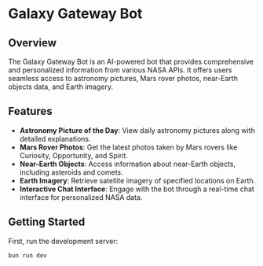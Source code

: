 # Galaxy Gateway Bot

## Overview

The Galaxy Gateway Bot is an AI-powered bot that provides comprehensive and personalized information from various NASA APIs. It offers users seamless access to astronomy pictures, Mars rover photos, near-Earth objects data, and Earth imagery.

## Features

- **Astronomy Picture of the Day**: View daily astronomy pictures along with detailed explanations.
- **Mars Rover Photos**: Get the latest photos taken by Mars rovers like Curiosity, Opportunity, and Spirit.
- **Near-Earth Objects**: Access information about near-Earth objects, including asteroids and comets.
- **Earth Imagery**: Retrieve satellite imagery of specified locations on Earth.
- **Interactive Chat Interface**: Engage with the bot through a real-time chat interface for personalized NASA data.

## Getting Started

First, run the development server:

```bash
bun run dev
```
